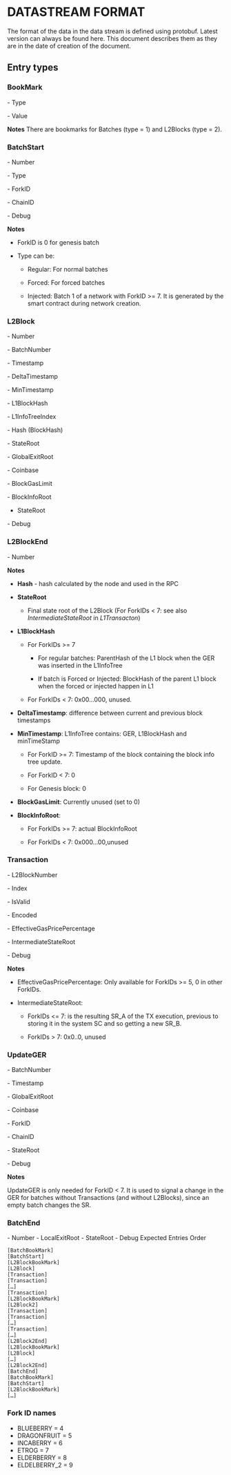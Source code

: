 # DATASTREAM FORMAT

The format of the data in the data stream is defined using protobuf. Latest version can always be found here. This document describes them as they are in the date of creation of the document.

## Entry types

### BookMark

​​​​- Type

​​​​- Value

**Notes**
There are bookmarks for Batches (type = 1) and L2Blocks (type = 2).

### BatchStart

​​​​- Number

​​​​- Type

​​​​- ForkID

​​​​- ChainID

​​​​- Debug

**Notes**

* ForkID is 0 for genesis batch

* Type can be:

   - Regular: For normal batches

   - Forced: For forced batches

   - Injected: Batch 1 of a network with ForkID >= 7. It is generated by the smart contract during network creation.


### L2Block

​​​​- Number

​​​​- BatchNumber

​​​​- Timestamp

​​​​- DeltaTimestamp

​​​​- MinTimestamp

​​​​- L1BlockHash

​​​​- L1InfoTreeIndex

​​​​- Hash (BlockHash)

​​​​- StateRoot

​​​​- GlobalExitRoot

​​​​- Coinbase

​​​​- BlockGasLimit

​​​​- BlockInfoRoot

- StateRoot

​​​​- Debug

### L2BlockEnd

​​​​- Number

**Notes**

* **Hash** - hash calculated by the node and used in the RPC

* **StateRoot** 

  - Final state root of the L2Block (For ForkIDs < 7: see also *IntermediateStateRoot* in *L1Transacton*)

* **L1BlockHash**

     - For ForkIDs >= 7
  
       - For regular batches: ParentHash of the L1 block when the GER was inserted in the L1InfoTree

       - If batch is Forced or Injected: BlockHash of the parent L1 block when the forced or injected happen in L1
      
     - For ForkIDs < 7: 0x00...000, unused.

* **DeltaTimestamp**: difference between current and previous block timestamps

* **MinTimestamp**: L1InfoTree contains: GER, L1BlockHash and minTimeStamp

  - For ForkID >= 7: Timestamp of the block containing the block info tree update.
  
  - For ForkID < 7: 0

  - For Genesis block: 0

* **BlockGasLimit**: Currently unused (set to 0)

* **BlockInfoRoot**:

  - For ForkIDs >= 7: actual BlockInfoRoot

  - For ForkIDs < 7: 0x000…00,unused 

### Transaction

​​​​- L2BlockNumber

​​​​- Index

​​​​- IsValid

​​​​- Encoded

​​​​- EffectiveGasPricePercentage

​​​​- IntermediateStateRoot

​​​​- Debug

**Notes**

* EffectiveGasPricePercentage: Only available for ForkIDs >= 5, 0 in other ForkIDs.

* IntermediateStateRoot: 

   - ForkIDs <= 7: is the resulting SR_A of the TX execution, previous to storing it in the system SC and so getting a new SR_B.
 
   - ForkIDs > 7: 0x0..0, unused

### UpdateGER

​​​​- BatchNumber

​​​​- Timestamp

​​​​- GlobalExitRoot

​​​​- Coinbase

​​​​- ForkID

​​​​- ChainID

​​​​- StateRoot

​​​​- Debug

**Notes**

UpdateGER is only needed for ForkID < 7. It is used to signal a change in the GER for batches without Transactions (and without L2Blocks), since an empty batch changes the SR.

### BatchEnd

​​​​- Number
​​​​- LocalExitRoot
​​​​- StateRoot
​​​​- Debug
Expected Entries Order

```
[BatchBookMark]
[BatchStart]
[L2BlockBookMark]
[L2Block]
[Transaction]
[Transaction]
[…]
[Transaction]
[L2BlockBookMark]
[L2Block2]
[Transaction]
[Transaction]
[…]
[Transaction]
[…]
[L2Block2End]
[L2BlockBookMark]
[L2Block]
[…]
[L2Block2End]
[BatchEnd]
[BatchBookMark]
[BatchStart]
[L2BlockBookMark]
[…]
```

### Fork ID names

- BLUEBERRY = 4
- DRAGONFRUIT = 5
- INCABERRY = 6
- ETROG = 7
- ELDERBERRY = 8
- ELDELBERRY_2 = 9
